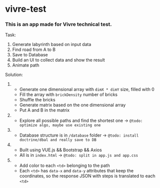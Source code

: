 # vivre-test

### This is an app made for Vivre technical test.

Task:

1. Generate labyrinth based on input data
2. Find road from A to B
3. Save to Database
4. Build an UI to collect data and show the result
5. Animate path

Solution:

1.
    * Generate one dimensional array with `dimX * dimY` size, filled with 0
    * Fill the array with `brickDensity` number of bricks
    * Shuffle the bricks
    * Generate matrix based on the one dimensional array
    * Put A and B in the matrix


2.
    * Explore all possible paths and find the shortest one -> `@todo: optimize algo, maybe use existing one`


3.
    * Database structure is in `/database` folder -> `@todo: install doctrine/dbal and really save to DB`


4.
    * Built using VUE.js && Bootstrap && Axios
    * All is in `index.html` -> `@todo: split in app.js and app.css`


5.
    * Add color to each `<td>` belonging to the path
    * Each `<td>` has `data-x` and `data-y` attributes that keep the coordinates, so the response JSON with steps is
      translated to each `<td>` 